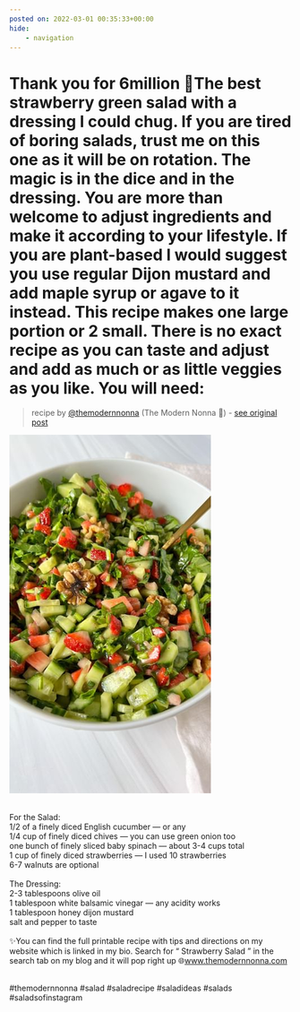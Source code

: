 ```yaml
---
posted on: 2022-03-01 00:35:33+00:00
hide:
    - navigation
---
```


# Thank you for 6million 🥂The best strawberry green salad with a dressing I could chug. If you are tired of boring salads, trust me on this one as it will be on rotation. The magic is in the dice and in the dressing. You are more than welcome to adjust ingredients and make it according to your lifestyle. If you are plant-based I would suggest you use regular Dijon mustard and add maple syrup or agave to it instead. This recipe makes one large portion or 2 small. There is no exact recipe as you can taste and adjust and add as much or as little veggies as you like. You will need: 

> recipe by [@themodernnonna](https://www.instagram.com/themodernnonna/) 
(The Modern Nonna 🧿) - [see original post](https://instagram.com/p/CaipDW4AC4Q)

![](../img/themodernnonna_01-03-2022_0003.png)

⠀⠀⠀⠀⠀⠀⠀⠀⠀⠀⠀⠀  
For the Salad:  
1/2 of a finely diced English cucumber — or any  
1/4 cup of finely diced chives — you can use green onion too  
one bunch of finely sliced baby spinach — about 3-4 cups total  
1 cup of finely diced strawberries — I used 10 strawberries  
6-7 walnuts are optional  
⠀⠀⠀⠀⠀⠀⠀⠀⠀⠀⠀⠀  
The Dressing:  
2-3 tablespoons olive oil  
1 tablespoon white balsamic vinegar — any acidity works  
1 tablespoon honey dijon mustard  
salt and pepper to taste  
⠀⠀⠀⠀⠀⠀⠀⠀⠀⠀⠀⠀  
✨You can find the full printable recipe with tips and directions on my website which is linked in my bio. Search for “ Strawberry Salad ” in the search tab on my blog and it will pop right up 🌐www.themodernnonna.com  
  
⠀⠀⠀⠀⠀⠀⠀⠀⠀⠀⠀⠀  
\#themodernnonna \#salad \#saladrecipe \#saladideas \#salads \#saladsofinstagram   
